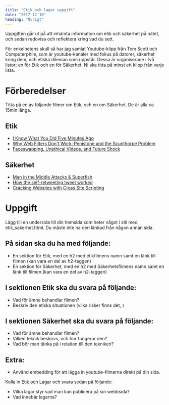 ```yaml
---
title: "Etik och lagar uppgift"
date: "2017-12-10"
heading: "Övrigt"
---
```


Uppgiften går ut på att inhämta information om etik och säkerhet på nätet, och sedan redovisa och reflektera kring vad du sett.

För enkelhetens skull så har jag samlat Youtube-klipp från Tom Scott och Computerphile, som är youtube-kanaler med fokus på datorer, säkerhet kring dem, och etiska dileman som uppstår.
Dessa är organiserade i två listor; en för Etik och en för Säkerhet. Ni ska titta på minst ett klipp från varje lista.

# Förberedelser

Titta på en av följande filmer om Etik, och en om Säkerhet. De är alla ca 15min långa.

## Etik

- [I Know What You Did Five Minutes Ago](https://www.youtube.com/watch?v=cYVBshcN7wU)
- [Why Web Filters Don't Work: Penistone and the Scunthorpe Problem](https://www.youtube.com/watch?v=CcZdwX4noCE)
- [Faceswapping, Unethical Videos, and Future Shock](https://www.youtube.com/watch?v=OCLaeBAkFAY)

## Säkerhet

- [Man in the Middle Attacks & Superfish](https://www.youtube.com/watch?v=-enHfpHMBo4)
- [How the self-retweeting tweet worked](https://www.youtube.com/watch?v=zv0kZKC6GAM)
- [Cracking Websites with Cross Site Scripting](https://www.youtube.com/watch?v=L5l9lSnNMxg)

# Uppgift

Lägg till en undersida till din hemsida som heter något i stil med etik_sakerhet.html. Du måste inte ha den länkad från någon annan sida.

## På sidan ska du ha med följande:

- En sektion för Etik, med en h2 med etikfilmens namn samt en länk till filmen (kan vara en del av h2-taggen)
- En sektion för Säkerhet, med en h2 med Säkerhetsfilmens namn samt en länk till filmen (kan vara en del av h2-taggen)

## I sektionen Etik ska du svara på följande:

- Vad för ämne behandlar filmen?
- Beskriv den etiska situationen (vilka risker finns det, )

## I sektionen Säkerhet ska du svara på följande:

- Vad för ämne behandlar filmen?
- Vilken teknik beskrivs, och hur fungerar den?
- Vad bör man tänka på i relation till den tekniken?

## Extra:

- Använd embedding för att lägga in youtube-filmerna direkt på din sida.

Kolla in [Etik och Lagar](https://www.guteteknik.netlify.com/webb1/etik_och_lagar) och svara sedan på följande:
- Vilka lagar styr vad man kan publicera på sin webbsida?
- Vad innebär lagarna?
